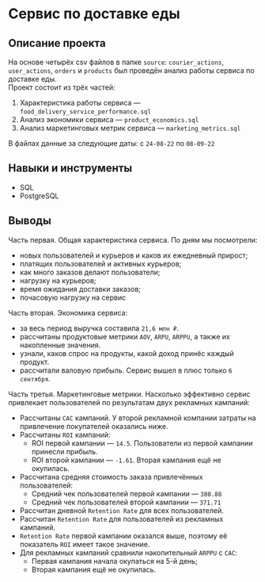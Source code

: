 # Сервис по доставке еды

## Описание проекта
На основе четырёх csv файлов в папке `source`: `courier_actions`, `user_actions`, `orders` и `products` был проведён анализ работы сервиса по доставке еды.\
Проект состоит из трёх частей:
1. Характеристика работы сервиса — `food_delivery_service_performance.sql`
2. Анализ экономики сервиса — `product_economics.sql`
3. Анализ маркетинговых метрик сервиса — `marketing_metrics.sql`

В файлах данные за следующие даты: с `24-08-22` по `08-09-22`

## Навыки и инструменты
* SQL
* PostgreSQL

## Выводы
Часть первая. Общая характеристика сервиса. По дням мы посмотрели:
* новых пользователей и курьеров и каков их ежедневный прирост;
* платящих пользователей и активных курьеров;
* как много заказов делают пользователи;
* нагрузку на курьеров;
* время ожидания доставки заказов;
* почасовую нагрузку на сервис

Часть вторая. Экономика сервиса:
* за весь период выручка составила `21,6 млн ₽`.
* рассчитаны продуктовые метрики `AOV`, `ARPU`, `ARPPU`, а также их накопленные значения.
* узнали, каков спрос на продукты, какой доход принёс каждый продукт.
* рассчитали валовую прибыль. Сервис вышел в плюс только `6 сентября`.

Часть третья. Маркетинговые метрики. Насколько эффективно сервис привлекает пользователей по результатам двух рекламных кампаний:
* Рассчитаны `CAC` кампаний. У второй рекламной компании затраты на привлечение покупателей оказались ниже.
* Рассчитаны `ROI` кампаний:
  * ROI первой кампании — `14.5`. Пользователи из первой кампании принесли прибыль.
  * ROI второй кампании — `-1.61`. Вторая кампания ещё не окупилась.
* Рассчитана средняя стоимость заказа привлечённых пользователей:
  * Средний чек пользователей первой кампании — `380.88`
  * Средний чек пользователей второй кампании — `371.71`
* Рассчитан дневной `Retention Rate` для всех пользователей.
* Рассчитан `Retention Rate` для пользователей из рекламных кампаний.
* `Retention Rate` первой кампании оказался выше, поэтому её показатель `ROI` имеет такое значение.
* Для рекламных кампаний сравнили накопительный `ARPPU` с `CAC`:
  * Первая кампания начала окупаться на 5-й день;
  * Вторая кампания ещё не окупилась.
